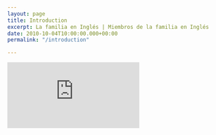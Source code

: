 ```yaml
---
layout: page
title: Introduction
excerpt: La familia en Inglés | Miembros de la familia en Inglés
date: 2010-10-04T10:00:00.000+00:00
permalink: "/introduction"

---
```

<div class="video">

<iframe class="video-frame" src="https://www.youtube.com/embed/TZ6eC2EMstQ" title="YouTube video player" frameborder="0" allow="accelerometer; autoplay; clipboard-write; encrypted-media; gyroscope; picture-in-picture" allowfullscreen></iframe>

</div>